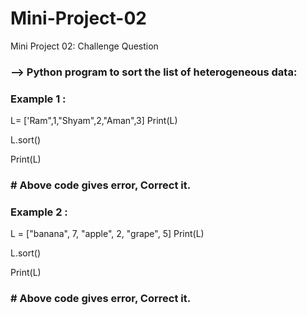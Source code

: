# Mini-Project-02
Mini Project 02: Challenge Question
### --> Python program to sort the list of heterogeneous data:
### Example 1 :

L= ['Ram",1,"Shyam",2,"Aman",3]
Print(L)

L.sort()

Print(L)
### # Above code gives error, Correct it.
### Example 2 :

L = ["banana", 7, "apple", 2, "grape", 5]
Print(L)

L.sort()

Print(L)
### # Above code gives error, Correct it.



